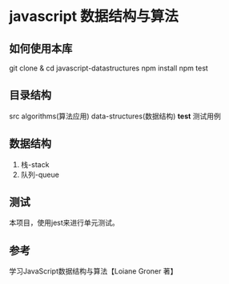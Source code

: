 # javascript 数据结构与算法

## 如何使用本库

git clone & cd javascript-datastructures
npm install
npm test

## 目录结构

src
  algorithms(算法应用)
  data-structures(数据结构)
    __test__ 测试用例


## 数据结构

1. 栈-stack
2. 队列-queue


## 测试
本项目，使用jest来进行单元测试。


## 参考
学习JavaScript数据结构与算法【Loiane Groner 著】